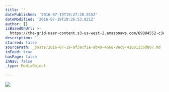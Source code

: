 ```yaml
---
title: ''
datePublished: '2016-07-19T19:27:20.915Z'
dateModified: '2016-07-19T19:26:53.821Z'
author: []
isBasedOnUrl: >-
  https://the-grid-user-content.s3-us-west-2.amazonaws.com/69084552-c3e3-4788-a5d7-f00451707893.jpg
description: ''
starred: false
sourcePath: _posts/2016-07-19-af3acf1e-9b49-4668-8ec9-41681336d807.md
inFeed: true
hasPage: false
inNav: false
_type: MediaObject

---
```

![](https://the-grid-user-content.s3-us-west-2.amazonaws.com/69084552-c3e3-4788-a5d7-f00451707893.jpg)